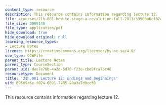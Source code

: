 ```yaml
---
content_type: resource
description: This resource contains information regarding lecture 12.
file: /courses/21h-001-how-to-stage-a-revolution-fall-2013/69509a6cf0240891788580a3a7d0cc60_MIT21H_001F13_lec_12.pdf
file_size: 2099140
file_type: application/pdf
hide_download: true
hide_download_original: null
learning_resource_types:
- Lecture Notes
license: https://creativecommons.org/licenses/by-nc-sa/4.0/
ocw_type: OCWFile
parent_title: Lecture Notes
parent_type: CourseSection
parent_uid: dae7e76b-4a2d-6d70-f23e-cbe9fca7bc48
resourcetype: Document
title: '21h.001 Lecture 12: Endings and Beginnings'
uid: 69509a6c-f024-0891-7885-80a3a7d0cc60
---
```

This resource contains information regarding lecture 12.